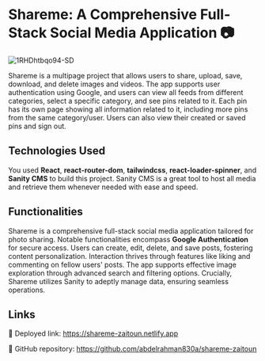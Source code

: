 # Shareme: A Comprehensive Full-Stack Social Media Application 📷

![1RHDhtbqo94-SD](https://github.com/abdelrahman830a/shareme-zaitoun/assets/78018369/3ddbf9e9-0146-4902-90c2-97e566dee184)


Shareme is a multipage project that allows users to share, upload, save, download, and delete images and videos. The app supports user authentication using Google, and users can view all feeds from different categories, select a specific category, and see pins related to it. Each pin has its own page showing all information related to it, including more pins from the same category/user. Users can also view their created or saved pins and sign out.

## Technologies Used

You used **React**, **react-router-dom**, **tailwindcss**, **react-loader-spinner**, and **Sanity CMS** to build this project. Sanity CMS is a great tool to host all media and retrieve them whenever needed with ease and speed.

## Functionalities

Shareme is a comprehensive full-stack social media application tailored for photo sharing. Notable functionalities encompass **Google Authentication** for secure access. Users can create, edit, delete, and save posts, fostering content personalization. Interaction thrives through features like liking and commenting on fellow users' posts. The app supports effective image exploration through advanced search and filtering options. Crucially, Shareme utilizes Sanity to adeptly manage data, ensuring seamless operations.

## Links

🔗 Deployed link: https://shareme-zaitoun.netlify.app

🔗 GitHub repository: https://github.com/abdelrahman830a/shareme-zaitoun
